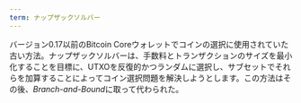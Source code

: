 ```yaml
---
term: ナップザックソルバー
---
```

バージョン0.17以前のBitcoin Coreウォレットでコインの選択に使用されていた古い方法。ナップザックソルバーは、手数料とトランザクションのサイズを最小化することを目標に、UTXOを反復的かつランダムに選択し、サブセットでそれらを加算することによってコイン選択問題を解決しようとします。この方法はその後、*Branch-and-Bound*に取って代わられた。
